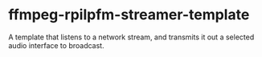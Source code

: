 # ffmpeg-rpilpfm-streamer-template
A template that listens to a network stream, and transmits it out a selected audio interface to broadcast.
